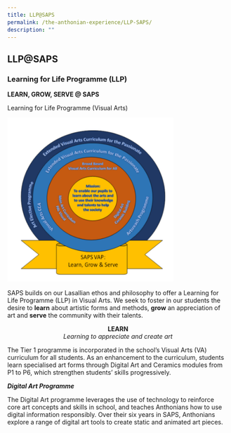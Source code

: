 ```yaml
---
title: LLP@SAPS
permalink: /the-anthonian-experience/LLP-SAPS/
description: ""
---
```

## LLP@SAPS

### Learning for Life Programme (LLP)


**LEARN, GROW, SERVE @ SAPS**  

Learning for Life Programme (Visual Arts)

<img src="/images/LLP.png" style="width:75%">

SAPS builds on our Lasallian ethos and philosophy to offer a Learning for Life Programme (LLP) in Visual Arts. We seek to foster in our students the desire to **learn** about artistic forms and methods, **grow** an appreciation of art and **serve** the community with their talents.

**<center>LEARN</center>**_<center>Learning to appreciate and create art</center>_

The Tier 1 programme is incorporated in the school’s Visual Arts (VA) curriculum for all students. As an enhancement to the curriculum, students learn specialised art forms through Digital Art and Ceramics modules from P1 to P6, which strengthen students’ skills progressively.

**_Digital Art Programme_**

The Digital Art programme leverages the use of technology to reinforce core art concepts and skills in school, and teaches Anthonians how to use digital information responsibly. Over their six years in SAPS, Anthonians explore a range of digital art tools to create static and animated art pieces.
